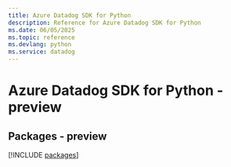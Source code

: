 ```yaml
---
title: Azure Datadog SDK for Python
description: Reference for Azure Datadog SDK for Python
ms.date: 06/05/2025
ms.topic: reference
ms.devlang: python
ms.service: datadog
---
```

# Azure Datadog SDK for Python - preview
## Packages - preview
[!INCLUDE [packages](datadog-index.md)]